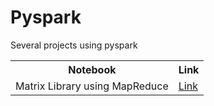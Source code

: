 # Pyspark
Several projects using pyspark

<table>
  <tr>
    <th>Notebook</th>
    <th>Link</th>
  </tr>
  <tr>
    <td>Matrix Library using MapReduce</td>
    <td><a href=https://github.com/javVM/Pyspark/blob/main/Biblioteca_Matricial.ipynb>Link</a></td>
  </tr>
</table>
